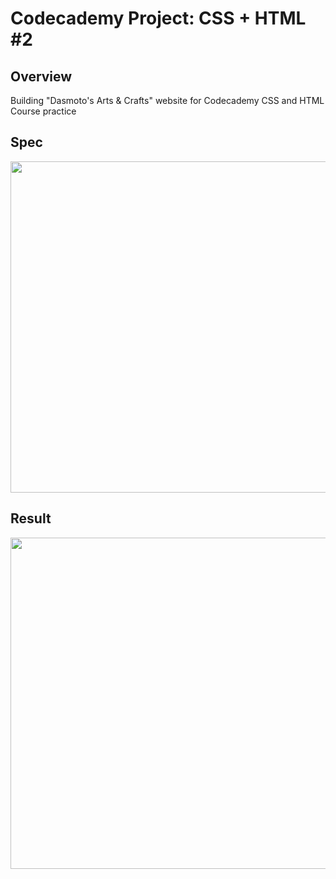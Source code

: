 # Codecademy Project: CSS + HTML #2

## Overview
Building "Dasmoto's Arts & Crafts" website for Codecademy CSS and HTML Course practice

## Spec
<img src="assets/dasmotos-arts_redline.jpeg" width="530px">

## Result
<img src="assets/live-site.jpeg" width="530px">

